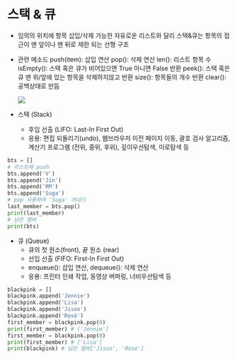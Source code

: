 # 스택 & 큐
- 임의의 위치에 항목 삽입/삭제 가능한 자유로운 리스트와 달리 스택&큐는 항목의 접근이 맨 앞이나 맨 뒤로 제한 되는 선형 구조
- 관련 메소드
  push(item): 삽입 연산
  pop(): 삭제 연산
  len(): 리스트 항목 수 
  isEmpty(): 스택 혹은 큐가 비어있으면 True 아니면 False 반환
  peek(): 스택 혹은 큐 맨 위/앞에 있는 항목을 삭제하지않고 반환 
  size(): 항목들의 개수 반환
  clear(): 공백상태로 만듬

  ![](https://images.velog.io/images/felizcarol/post/bb9c93a4-5091-4765-9a76-c1e7ee0f3e3d/image.png)


- 스택 (Stack)
  - 후입 선출 (LIFO: Last-In First Out)
  - 응용: 편집 되돌리기(undo), 웹브라우저 이전 페이지 이동, 괄호 검사 알고리즘, 계산기 프로그램 (전위, 중위, 후위), 깊이우선탐색, 미로탐색 등
  
```python
bts = []
# 리스트에 push 
bts.append('V')
bts.append('Jin')
bts.append('RM')
bts.append('Suga')
# pop 사용하여 'Suga' 꺼내기
last_member = bts.pop()
print(last_member)
# 남은 멤버
print(bts)
```
- 큐 (Queue)
   - 큐의 첫 원소(front), 끝 원소 (rear)
   - 선입 선출 (FIFO: First-In First Out)
   - enqueue(): 삽입 연산, dequeue(): 삭제 연산
   - 응용: 프린터 인쇄 작업, 동영상 버퍼링, 너비우선탐색 등

```python 
blackpink = []
blackpink.append('Jennie')
blackpink.append('Lisa')
blackpink.append('Jisoo')
blackpink.append('Rosé')
first_member = blackpink.pop(0)
print(first_member) # ['Jennie'] 
first_member = blackpink.pop(0)
print(first_member) # ['Lisa'] 
print(blackpink) # 남은 멤버['Jisoo', 'Rosé']
